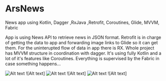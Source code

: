 # ArsNews
News app using Kotlin, Dagger ,RxJava ,Retrofit, Coroutines, Glide, MVVM, Fabric

App is using News API to retrieve news in JSON format. Retrofit is in charge of getting the data to app and forwarding 
image links to Glide so it can get them. For the uninterupted flow of data in app there is RX. Whole project has MVVM
structure in coordination with dagger. It's using fully Kotlin and a lot of it's features like Coroutines. 
Everything is supervised by the Fabric in case something happens...

![Alt text](https://firebasestorage.googleapis.com/v0/b/qwaiter-f1168.appspot.com/o/github%2Fars1.jpg?alt=media&token=e5e69ee5-25a1-4a62-924e-2ea396fea262) ![Alt text]
![Alt text](https://firebasestorage.googleapis.com/v0/b/qwaiter-f1168.appspot.com/o/github%2Fars2.jpg?alt=media&token=0d643d68-b5f6-49e6-98f9-1af297b07955) ![Alt text]
![Alt text](https://firebasestorage.googleapis.com/v0/b/qwaiter-f1168.appspot.com/o/github%2Fars3.jpg?alt=media&token=c42f107d-4a70-4c86-b7ad-bb043c6cdca8) ![Alt text]
